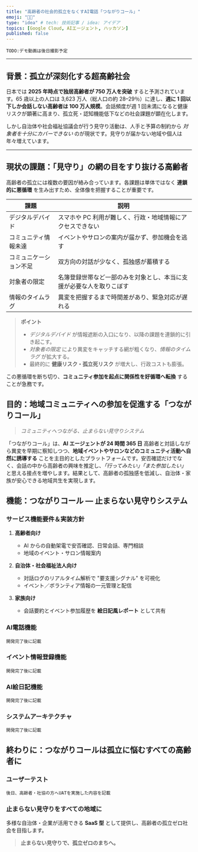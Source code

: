```yaml
---
title: "高齢者の社会的孤立をなくすAI電話「つながりコール」"
emoji: "🧑‍🦳"
type: "idea" # tech: 技術記事 / idea: アイデア
topics: [Google Cloud, AIエージェント, ハッカソン]
published: false
---
```



`TODO:デモ動画は後日撮影予定`

---

## 背景：孤立が深刻化する超高齢社会

日本では **2025 年時点で独居高齢者が 750 万人を突破** すると予測されています。65 歳以上の人口は 3,623 万人（総人口の約 28–29％）に達し、**週に 1 回以下しか会話しない高齢者は 100 万人規模**。会話頻度が週 1 回未満になると健康リスクが顕著に高まり、孤立死・認知機能低下などの社会課題が顕在化します。

しかし自治体や社会福祉協議会が行う見守り活動は、人手と予算の制約から *対象者を十分にカバーできない* のが現状です。見守りが届かない地域や個人は年々増えています。

---

## 現状の課題：「見守り」の網の目をすり抜ける高齢者

高齢者の孤立には複数の要因が絡み合っています。各課題は単体ではなく **連鎖的に悪循環** を生み出すため、全体像を把握することが重要です。

| 課題                   | 説明                                                                 |
| ---------------------- | -------------------------------------------------------------------- |
| デジタルデバイド       | スマホや PC 利用が難しく、行政・地域情報にアクセスできない           |
| コミュニティ情報未達   | イベントやサロンの案内が届かず、参加機会を逃す                       |
| コミュニケーション不足 | 双方向の対話が少なく、孤独感が蓄積する                               |
| 対象者の限定           | 名簿登録世帯など一部のみを対象とし、本当に支援が必要な人を取りこぼす |
| 情報のタイムラグ       | 異変を把握するまで時間差があり、緊急対応が遅れる                     |


> **ポイント**
>
> * *デジタルデバイド* が情報遮断の入口になり、以降の課題を連鎖的に引き起こす。
> * *対象者の限定* により異変をキャッチする網が粗くなり、*情報のタイムラグ* が拡大する。
> * 最終的に **健康リスク・孤立死リスク** が増大し、行政コストも膨張。

この悪循環を断ち切り、**コミュニティ参加を起点に関係性を好循環へ転換** することが急務です。


## 目的：地域コミュニティへの参加を促進する「つながりコール」

> *コミュニティへつながる、止まらない見守りシステム*

「つながりコール」は、**AI エージェントが 24 時間 365 日** 高齢者と対話しながら異変を早期に察知しつつ、**地域イベントやサロンなどのコミュニティ活動へ自然に誘導する** ことを主目的としたプラットフォームです。安否確認だけでなく、会話の中から高齢者の興味を推定し、*「行ってみたい」「また参加したい」* と思える接点を増やします。結果として、高齢者の孤独感を低減し、自治体・家族が安心できる地域共生を実現します。


## 機能：つながりコール ― 止まらない見守りシステム

### サービス機能要件＆実装方針

1. **高齢者向け**

   * AI からの自動架電で安否確認、日常会話、専門相談
   * 地域のイベント・サロン情報案内
2. **自治体・社会福祉法人向け**

   * 対話ログのリアルタイム解析で "要支援シグナル" を可視化
   * イベント／ボランティア情報の一元管理と配信
3. **家族向け**

   * 会話要約とイベント参加履歴を **絵日記風レポート** として共有

### AI電話機能

`開発完了後に記載`

### イベント情報登録機能

`開発完了後に記載`

### AI絵日記機能

`開発完了後に記載`

### システムアーキテクチャ

`開発完了後に記載`

## 終わりに：つながりコールは孤立に悩むすべての高齢者に

### ユーザーテスト

`後日、高齢者・社協の方へUATを実施した内容を記載`

### 止まらない見守りをすべての地域に

多様な自治体・企業が活用できる **SaaS 型** として提供し、高齢者の孤立ゼロ社会を目指します。

> **止まらない見守りで、孤立ゼロのまちへ。**
